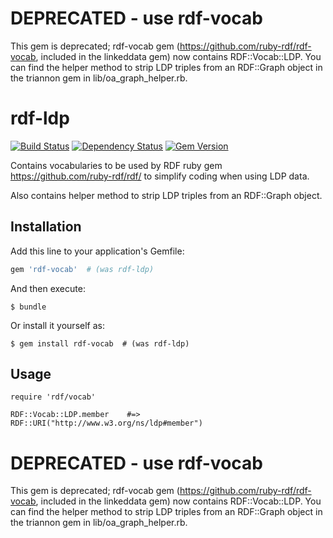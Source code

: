 # DEPRECATED - use rdf-vocab

This gem is deprecated;  rdf-vocab gem (https://github.com/ruby-rdf/rdf-vocab, included in the linkeddata gem) now contains RDF::Vocab::LDP.  You can find the  helper method to strip LDP triples from an RDF::Graph object in the triannon gem in lib/oa_graph_helper.rb.

# rdf-ldp

[![Build Status](https://travis-ci.org/sul-dlss/rdf-ldp.svg)](https://travis-ci.org/sul-dlss/rdf-ldp) [![Dependency Status](https://gemnasium.com/sul-dlss/rdf-ldp.svg)](https://gemnasium.com/sul-dlss/rdf-ldp) [![Gem Version](https://badge.fury.io/rb/rdf-ldp.svg)](http://badge.fury.io/rb/rdf-ldp)

Contains vocabularies to be used by RDF ruby gem https://github.com/ruby-rdf/rdf/ to simplify coding when using LDP data.

Also contains helper method to strip LDP triples from an RDF::Graph object.

## Installation

Add this line to your application's Gemfile:

```ruby
gem 'rdf-vocab'  # (was rdf-ldp)
```

And then execute:

    $ bundle

Or install it yourself as:

    $ gem install rdf-vocab  # (was rdf-ldp)

## Usage

    require 'rdf/vocab'

    RDF::Vocab::LDP.member    #=> RDF::URI("http://www.w3.org/ns/ldp#member")

# DEPRECATED - use rdf-vocab

This gem is deprecated;  rdf-vocab gem (https://github.com/ruby-rdf/rdf-vocab, included in the linkeddata gem) now contains RDF::Vocab::LDP.  You can find the  helper method to strip LDP triples from an RDF::Graph object in the triannon gem in lib/oa_graph_helper.rb.
